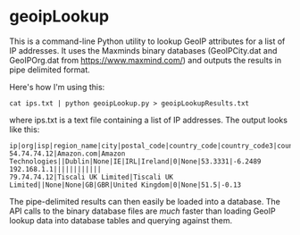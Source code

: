 geoipLookup
===========
This is a command-line Python utility to lookup GeoIP attributes for a list of IP addresses. It uses the Maxminds binary databases (GeoIPCity.dat and GeoIPOrg.dat from https://www.maxmind.com/) and outputs the results in pipe delimited format.

Here's how I'm using this:

    cat ips.txt | python geoipLookup.py > geoipLookupResults.txt

where ips.txt is a text file containing a list of IP addresses. The output looks like this:

```
ip|org|isp|region_name|city|postal_code|country_code|country_code3|country_name|area_code|metro_code|latitude|longitude
54.74.74.12|Amazon.com|Amazon Technologies||Dublin|None|IE|IRL|Ireland|0|None|53.3331|-6.2489
192.168.1.1||||||||||||
79.74.74.12|Tiscali UK Limited|Tiscali UK Limited||None|None|GB|GBR|United Kingdom|0|None|51.5|-0.13
```

The pipe-delimited results can then easily be loaded into a database. The API calls to the binary database files are *much* faster than loading GeoIP lookup data into database tables and querying against them.
